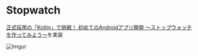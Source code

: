 # Stopwatch

[正式採用の「Kotlin」で挑戦！ 初めてのAndroidアプリ開発 〜ストップウォッチを作ってみよう〜](https://employment.en-japan.com/engineerhub/entry/2017/06/23/110000)を実装

![Imgur](https://i.imgur.com/QIfESci.png)
